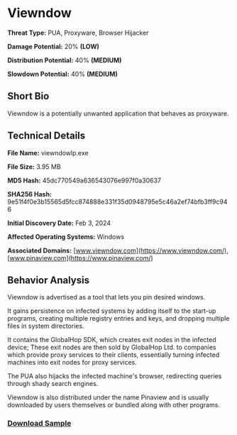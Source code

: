# Viewndow

**Threat Type:** PUA, Proxyware, Browser Hijacker


**Damage Potential:** 20% **(LOW)**

**Distribution Potential:** 40% **(MEDIUM)**

**Slowdown Potential:** 40% **(MEDIUM)**

## Short Bio
Viewndow is a potentially unwanted application that behaves as proxyware.

## Technical Details
**File Name:** viewndowlp.exe

**File Size:** 3.95 MB

**MD5 Hash:** 45dc770549a636543076e997f0a30637

**SHA256 Hash:** 9e51f4f0e3b15565d5fcc874888e331f35d0948795e5c46a2ef74bfb3ff9c946

**Initial Discovery Date:** Feb 3, 2024

**Affected Operating Systems:** Windows

**Associated Domains:** [www.viewndow.com](https://www.viewndow.com/), [www.pinaview.com](https://www.pinaview.com/)

## Behavior Analysis
Viewndow is advertised as a tool that lets you pin desired windows.

It gains persistence on infected systems by adding itself to the start-up programs, creating multiple registry entries and keys, and dropping multiple files in system directories.

It contains the GlobalHop SDK, which creates exit nodes in the infected device; These exit nodes are then sold by GlobalHop Ltd. to companies which provide proxy services to their clients, essentially turning infected machines into exit nodes for proxy services.

The PUA also hijacks the infected machine's browser, redirecting queries through shady search engines.

Viewndow is also distributed under the name Pinaview and is usually downloaded by users themselves or bundled along with other programs. 

### [Download Sample](https://mega.nz/file/sTkwFK7R#PpNzt02UbSSuY8Z7OLgLiK0CLCLe3ZwWN_TELba_mA0)
